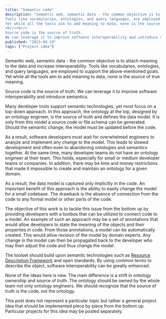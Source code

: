 ```yaml
---
title: "Semantic code"
description: "Semantic web, semantic data - the common objective is to attach meaning to the data and increase interoperability.
Tools like vocabularies, ontologies, and query languages, are employed to support the above-mentioned goals.
Yet while all the tools aim to add meaning to data, none is the source of true meaning.
<br/><br/>
Source code is the source of truth.
We can leverage it to improve software interoperability and introduce semantics."
published: "2023-04-19"
tags: ["Project idea"]
---
```


Semantic web, semantic data - the common objective is to attach meaning to the data and increase interoperability.
Tools like vocabularies, ontologies, and query languages, are employed to support the above-mentioned goals.
Yet while all the tools aim to add meaning to data, none is the source of true meaning.

Source code is the source of truth.
We can leverage it to improve software interoperability and introduce semantics.

Many developer tools support semantic technologies, yet most focus on a top-down approach.
In this approach, the ontology at the top, designed by an ontology engineer, is the source of truth and defines the data model.
It is only from this model a source code or file schema can be generated.
Should the semantic change, the model must be updated before the code.

As a result, software developers must wait for overwhelmed engineers to analyze and implement any change to the model.
This leads to slowed development and often even to abandoning ontologies and semantics together.
At the same time, many developer teams do not have an ontology engineer at their team.
This holds, especially for small or medium developer teams or companies.
In addition, there may be time and money restrictions that made it impossible to create and maintain an ontology for a given domain.

As a result, the data model is captured only implicitly in the code.
An important benefit of this approach is the ability to easily change the model for a small codebase.
The drawback is the absence of connection from the code to any formal model or other parts of the code.

The objective of this work is to tackle this issue from the bottom up by providing developers with a toolbox that can be utilized to connect code to a model.
An example of such an approach may be a set of annotations that would allow developers to state the meaning of the objects and their properties in code.
From those annotations, a model can be automatically created.
This would allow revision of the model by domain experts.
Any change in the model can then be propagated back to the developer who may then adjust the code and thus change the model.

The toolset should build upon semantic technologies such as [Resource Description Framework] and open standards.
By using common terms to describe the object, software interoperability can be greatly enhanced.

None of the ideas here is new.
The main difference is a shift in ontology ownership and source of truth.
The ontology should be owned by the whole team not only ontology engineers.
We should recognize that the source of truth is the code, not the ontology.

This post does not represent a particular topic but rather a general project idea that should be implemented piece by piece from the bottom up.
Particular projects for this idea may be posted separately.

[Resource Description Framework]: <https://www.w3.org/RDF/>
